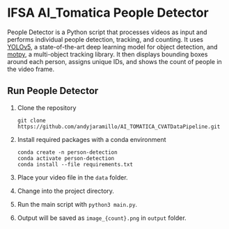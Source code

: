 
# IFSA AI_Tomatica People Detector
 
People Detector is a Python script that processes videos as input and performs individual people detection, tracking, and counting. It uses [YOLOv5](https://github.com/ultralytics/yolov5), a state-of-the-art deep learning model for object detection, and [motpy](https://github.com/wmuron/motpy), a multi-object tracking library. It then displays bounding boxes around each person, assigns unique IDs, and shows the count of people in the video frame.

## Run People Detector

1. Clone the repository
   
   `git clone https://github.com/andyjaramillo/AI_TOMATICA_CVATDataPipeline.git`
2. Install required packages with a conda environment

   ```
   conda create -n person-detection
   conda activate person-detection
   conda install --file requirements.txt
   ```
3. Place your video file in the `data` folder.
4. Change into the project directory.
5. Run the main script with `python3 main.py`.
6. Output will be saved as `image_{count}.png` in `output` folder.
